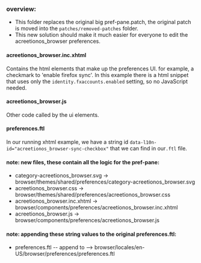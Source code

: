### overview:
* This folder replaces the original big pref-pane.patch, the original patch is moved into the `patches/removed-patches` folder.
* This new solution should make it much easier for everyone to edit the acreetionos_browser preferences.

#### acreetionos_browser.inc.xhtml
Contains the html elements that make up the preferences UI. for example, a checkmark to 'enable firefox sync'. In this example there is a html snippet that uses only the `identity.fxaccounts.enabled` setting, so no JavaScript needed.
#### acreetionos_browser.js
Other code called by the ui elements.
#### preferences.ftl
In our running xhtml example, we have a string id `data-l10n-id="acreetionos_browser-sync-checkbox"` that we can find in our`.ftl` file.


#### note: new files, these contain all the logic for the pref-pane:

* category-acreetionos_browser.svg -> browser/themes/shared/preferences/category-acreetionos_browser.svg
* acreetionos_browser.css -> browser/themes/shared/preferences/acreetionos_browser.css
* acreetionos_browser.inc.xhtml -> browser/components/preferences/acreetionos_browser.inc.xhtml
* acreetionos_browser.js -> browser/components/preferences/acreetionos_browser.js

#### note: appending these string values to the original preferences.ftl:

* preferences.ftl -- append to --> browser/locales/en-US/browser/preferences/preferences.ftl
